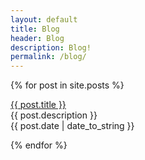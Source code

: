 ```yaml
---
layout: default
title: Blog
header: Blog
description: Blog!
permalink: /blog/
---
```


{% for post in site.posts %}
  <p><a href="{{ post.title | prepend: site.baseurl | /failosophy/blog }}">{{ post.title }}</a><br>
  {{ post.description }}<br>
   {{ post.date | date_to_string }}</p>
{% endfor %}
